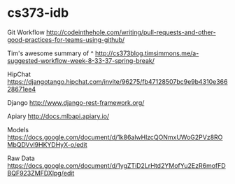cs373-idb
=========

Git Workflow
http://codeinthehole.com/writing/pull-requests-and-other-good-practices-for-teams-using-github/

Tim's awesome summary of ^
http://cs373blog.timsimmons.me/a-suggested-workflow-week-8-33-37-spring-break/

HipChat
https://djangotango.hipchat.com/invite/96275/fb47128507bc9e9b4310e36628671ee4

Django
http://www.django-rest-framework.org/

Apiary
http://docs.mlbapi.apiary.io/

Models
https://docs.google.com/document/d/1k86alwHlzcQONmxUWoG2PVz8ROMbQDVvl9HKYDHyX-o/edit

Raw Data https://docs.google.com/document/d/1ygZTiD2LrHtd2YMofYu2EzR6mofFDBQF923ZMFDXlpg/edit
